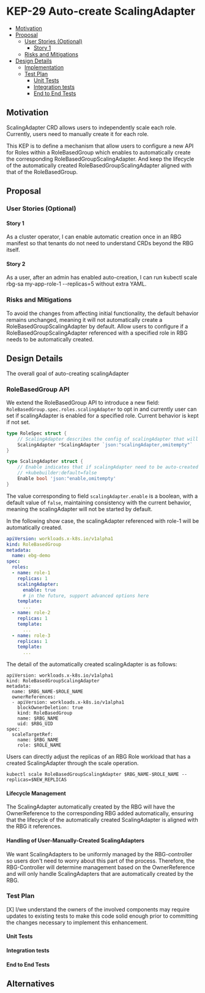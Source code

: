 # KEP-29 Auto-create ScalingAdapter
<!--
This is the title of your KEP. Keep it short, simple, and descriptive. A good
title can help communicate what the KEP is and should be considered as part of
any review.
-->

<!--
A table of contents is helpful for quickly jumping to sections of a KEP and for
highlighting any additional information provided beyond the standard KEP
template.

Ensure the TOC is wrapped with
  <code>&lt;!-- toc --&rt;&lt;!-- /toc --&rt;</code>
tags, and then generate with `hack/update-toc.sh`.
-->

<!-- toc -->
- [Motivation](#motivation)
- [Proposal](#proposal)
    - [User Stories (Optional)](#user-stories-optional)
        - [Story 1](#story-1)
    - [Risks and Mitigations](#risks-and-mitigations)
- [Design Details](#design-details)
    - [Implementation](#implementation)
    - [Test Plan](#test-plan)
        - [Unit Tests](#unit-tests)
        - [Integration tests](#integration-tests)
        - [End to End Tests](#end-to-end-tests)
<!-- /toc -->

## Motivation

<!--
This section is for explicitly listing the motivation, goals, and non-goals of
this KEP.  Describe why the change is important and the benefits to users. The
motivation section can optionally provide links to [experience reports] to
demonstrate the interest in a KEP within the wider Kubernetes community.

[experience reports]: https://github.com/golang/go/wiki/ExperienceReports
-->

ScalingAdapter CRD allows users to independently scale each role.
Currently, users need to manually create it for each role.

This KEP is to define a mechanism that allow users to configure a new API for Roles within a RoleBasedGroup which enables to automatically create the corresponding RoleBasedGroupScalingAdapter.
And keep the lifecycle of the automatically created RoleBasedGroupScalingAdapter aligned with that of the RoleBasedGroup.


## Proposal

<!--
This is where we get down to the specifics of what the proposal actually is.
This should have enough detail that reviewers can understand exactly what
you're proposing, but should not include things like API designs or
implementation. What is the desired outcome and how do we measure success?.
The "Design Details" section below is for the real
nitty-gritty.
-->

### User Stories (Optional)

<!--
Detail the things that people will be able to do if this KEP is implemented.
Include as much detail as possible so that people can understand the "how" of
the system. The goal here is to make this feel real for users without getting
bogged down.
-->

#### Story 1

As a cluster operator,
I can enable automatic creation once in an RBG manifest so that tenants do not need to understand CRDs beyond the RBG itself.

#### Story 2
As a user, after an admin has enabled auto-creation, I can run kubectl scale rbg-sa my-app-role-1 --replicas=5 without extra YAML.

### Risks and Mitigations

<!--
What are the risks of this proposal, and how do we mitigate? Think broadly.
For example, consider both security and how this will impact the larger
Kubernetes ecosystem.

How will security be reviewed, and by whom?

How will UX be reviewed, and by whom?

Consider including folks who also work outside the SIG or subproject.
-->
To avoid the changes from affecting initial functionality, the default behavior remains unchanged,
meaning it will not automatically create a RoleBasedGroupScalingAdapter by default. 
Allow users to configure if a RoleBasedGroupScalingAdapter referenced with a specified role in RBG needs to be automatically created.

## Design Details

The overall goal of auto-creating scalingAdapter

<!--
This section should contain enough information that the specifics of your
change are understandable. This may include API specs (though not always
required) or even code snippets. If there's any ambiguity about HOW your
proposal will be implemented, this is the place to discuss them.
-->
### RoleBasedGroup API

We extend the RoleBasedGroup API to introduce a new field: `RoleBasedGroup.spec.roles.scalingAdapter`
to opt in and currently user can set if scalingAdapter is enabled for a specified role. 
Current behavior is kept if not set.

```go
type RoleSpec struct {
    // ScalingAdapter describes the config of scalingAdapter that will be applied when creating rbg.
    ScalingAdapter *ScalingAdapter `json:"scalingAdapter,omitempty"`
}

type ScalingAdapter struct {
    // Enable indicates that if scalingAdapter need to be auto-created and referenced with a corresponding role in rbg
    // +kubebuilder:default=false
    Enable bool 'json:"enable,omitempty'
}
```

The value corresponding to field `scalingAdapter.enable` is a boolean, with a default value of `false`,
maintaining consistency with the current behavior, 
meaning the scalingAdapter will not be started by default.

In the following show case, the scalingAdapter referenced with role-1 will be automatically created.

```yaml
apiVersion: workloads.x-k8s.io/v1alpha1
kind: RoleBasedGroup
metadata:
  name: ebg-demo
spec:
  roles:
  - name: role-1
    replicas: 1
    scalingAdapter:
      enable: true
      # in the future, support advanced options here
    template:
      ...
  - name: role-2
    replicas: 1
    template:
      ...
  - name: role-3
    replicas: 1
    template:
      ...
```

The detail of the automatically created scalingAdapter is as follows:
```
apiVersion: workloads.x-k8s.io/v1alpha1
kind: RoleBasedGroupScalingAdapter
metadata:
  name: $RBG_NAME-$ROLE_NAME
  ownerReferences:
  - apiVersion: workloads.x-k8s.io/v1alpha1
    blockOwnerDeletion: true
    kind: RoleBasedGroup
    name: $RBG_NAME
    uid: $RBG_UID
spec:
  scaleTargetRef:
    name: $RBG_NAME
    role: $ROLE_NAME
```

Users can directly adjust the replicas of an RBG Role workload that has a created ScalingAdapter through the scale operation.

```shell
kubectl scale RoleBasedGroupScalingAdapter $RBG_NAME-$ROLE_NAME --replicas=$NEW_REPLICAS
```

#### Lifecycle Management
The ScalingAdapter automatically created by the RBG will have the OwnerReference to the corresponding RBG added automatically,
ensuring that the lifecycle of the automatically created ScalingAdapter is aligned with the RBG it references.

#### Handling of User-Manually-Created ScalingAdapters

We want ScalingAdapters to be uniformly managed by the RBG-controller so users don't need to worry about this part of the process. Therefore, the RBG-Controller will determine management based on the OwnerReference and will only handle ScalingAdapters that are automatically created by the RBG.

### Test Plan

<!--
**Note:** *Not required until targeted at a release.*
The goal is to ensure that we don't accept enhancements with inadequate testing.

All code is expected to have adequate tests (eventually with coverage
expectations). Please adhere to the [Kubernetes testing guidelines][testing-guidelines]
when drafting this test plan.

[testing-guidelines]: https://git.k8s.io/community/contributors/devel/sig-testing/testing.md
-->

[X] I/we understand the owners of the involved components may require updates to
existing tests to make this code solid enough prior to committing the changes necessary
to implement this enhancement.


#### Unit Tests

<!--
In principle every added code should have complete unit test coverage, so providing
the exact set of tests will not bring additional value.
However, if complete unit test coverage is not possible, explain the reason of it
together with explanation why this is acceptable.
-->

<!--
Additionally, try to enumerate the core package you will be touching
to implement this enhancement and provide the current unit coverage for those
in the form of:
- <package>: <date> - <current test coverage>

This can inform certain test coverage improvements that we want to do before
extending the production code to implement this enhancement.
-->

#### Integration tests

<!--
Describe what tests will be added to ensure proper quality of the enhancement.

After the implementation PR is merged, add the names of the tests here.
-->

#### End to End Tests


## Alternatives

<!--
What other approaches did you consider, and why did you rule them out? These do
not need to be as detailed as the proposal, but should include enough
information to express the idea and why it was not acceptable.
-->
